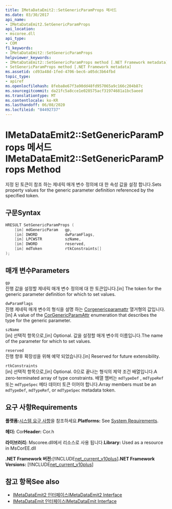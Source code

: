 ```yaml
---
title: IMetaDataEmit2::SetGenericParamProps 메서드
ms.date: 03/30/2017
api_name:
- IMetaDataEmit2.SetGenericParamProps
api_location:
- mscoree.dll
api_type:
- COM
f1_keywords:
- IMetaDataEmit2::SetGenericParamProps
helpviewer_keywords:
- IMetaDataEmit2::SetGenericParamProps method [.NET Framework metadata]
- SetGenericParamProps method [.NET Framework metadata]
ms.assetid: cd93a48d-1fed-4706-bec6-a05dc3b64fbd
topic_type:
- apiref
ms.openlocfilehash: 8feba8e67f3a90dd48fd957065a9c166c204b87c
ms.sourcegitcommit: da21fc5a8cce1e028575acf31974681a1bc5aeed
ms.translationtype: MT
ms.contentlocale: ko-KR
ms.lasthandoff: 06/08/2020
ms.locfileid: "84492737"
---
```

# <a name="imetadataemit2setgenericparamprops-method"></a><span data-ttu-id="ff3fd-102">IMetaDataEmit2::SetGenericParamProps 메서드</span><span class="sxs-lookup"><span data-stu-id="ff3fd-102">IMetaDataEmit2::SetGenericParamProps Method</span></span>
<span data-ttu-id="ff3fd-103">지정 된 토큰이 참조 하는 제네릭 매개 변수 정의에 대 한 속성 값을 설정 합니다.</span><span class="sxs-lookup"><span data-stu-id="ff3fd-103">Sets property values for the generic parameter definition referenced by the specified token.</span></span>  
  
## <a name="syntax"></a><span data-ttu-id="ff3fd-104">구문</span><span class="sxs-lookup"><span data-stu-id="ff3fd-104">Syntax</span></span>  
  
```cpp  
HRESULT SetGenericParamProps (  
    [in] mdGenericParam   gp,
    [in] DWORD            dwParamFlags,
    [in] LPCWSTR          szName,
    [in] DWORD            reserved,
    [in] mdToken          rtkConstraints[]  
);  
```  
  
## <a name="parameters"></a><span data-ttu-id="ff3fd-105">매개 변수</span><span class="sxs-lookup"><span data-stu-id="ff3fd-105">Parameters</span></span>  
 `gp`  
 <span data-ttu-id="ff3fd-106">진행 값을 설정할 제네릭 매개 변수 정의에 대 한 토큰입니다.</span><span class="sxs-lookup"><span data-stu-id="ff3fd-106">[in] The token for the generic parameter definition for which to set values.</span></span>  
  
 `dwParamFlags`  
 <span data-ttu-id="ff3fd-107">진행 제네릭 매개 변수의 형식을 설명 하는 [Corgenericparamattr](corgenericparamattr-enumeration.md) 열거형의 값입니다.</span><span class="sxs-lookup"><span data-stu-id="ff3fd-107">[in] A value of the [CorGenericParamAttr](corgenericparamattr-enumeration.md) enumeration that describes the type for the generic parameter.</span></span>  
  
 `szName`  
 <span data-ttu-id="ff3fd-108">[in] 선택적 항목으로,</span><span class="sxs-lookup"><span data-stu-id="ff3fd-108">[in] Optional.</span></span> <span data-ttu-id="ff3fd-109">값을 설정할 매개 변수의 이름입니다.</span><span class="sxs-lookup"><span data-stu-id="ff3fd-109">The name of the parameter for which to set values.</span></span>  
  
 `reserved`  
 <span data-ttu-id="ff3fd-110">진행 향후 확장성을 위해 예약 되었습니다.</span><span class="sxs-lookup"><span data-stu-id="ff3fd-110">[in] Reserved for future extensibility.</span></span>  
  
 `rtkConstraints`  
 <span data-ttu-id="ff3fd-111">[in] 선택적 항목으로,</span><span class="sxs-lookup"><span data-stu-id="ff3fd-111">[in] Optional.</span></span> <span data-ttu-id="ff3fd-112">0으로 끝나는 형식의 제약 조건 배열입니다.</span><span class="sxs-lookup"><span data-stu-id="ff3fd-112">A zero-terminated array of type constraints.</span></span> <span data-ttu-id="ff3fd-113">배열 멤버는 `mdTypeDef` , `mdTypeRef` 또는 `mdTypeSpec` 메타 데이터 토큰 이어야 합니다.</span><span class="sxs-lookup"><span data-stu-id="ff3fd-113">Array members must be an `mdTypeDef`, `mdTypeRef`, or `mdTypeSpec` metadata token.</span></span>  
  
## <a name="requirements"></a><span data-ttu-id="ff3fd-114">요구 사항</span><span class="sxs-lookup"><span data-stu-id="ff3fd-114">Requirements</span></span>  
 <span data-ttu-id="ff3fd-115">**플랫폼:**[시스템 요구 사항](../../get-started/system-requirements.md)을 참조하세요.</span><span class="sxs-lookup"><span data-stu-id="ff3fd-115">**Platforms:** See [System Requirements](../../get-started/system-requirements.md).</span></span>  
  
 <span data-ttu-id="ff3fd-116">**헤더:** Cor</span><span class="sxs-lookup"><span data-stu-id="ff3fd-116">**Header:** Cor.h</span></span>  
  
 <span data-ttu-id="ff3fd-117">**라이브러리:** Mscoree.dll에서 리소스로 사용 됩니다.</span><span class="sxs-lookup"><span data-stu-id="ff3fd-117">**Library:** Used as a resource in MsCorEE.dll</span></span>  
  
 <span data-ttu-id="ff3fd-118">**.NET Framework 버전:**[!INCLUDE[net_current_v10plus](../../../../includes/net-current-v10plus-md.md)]</span><span class="sxs-lookup"><span data-stu-id="ff3fd-118">**.NET Framework Versions:** [!INCLUDE[net_current_v10plus](../../../../includes/net-current-v10plus-md.md)]</span></span>  
  
## <a name="see-also"></a><span data-ttu-id="ff3fd-119">참고 항목</span><span class="sxs-lookup"><span data-stu-id="ff3fd-119">See also</span></span>

- [<span data-ttu-id="ff3fd-120">IMetaDataEmit2 인터페이스</span><span class="sxs-lookup"><span data-stu-id="ff3fd-120">IMetaDataEmit2 Interface</span></span>](imetadataemit2-interface.md)
- [<span data-ttu-id="ff3fd-121">IMetaDataEmit 인터페이스</span><span class="sxs-lookup"><span data-stu-id="ff3fd-121">IMetaDataEmit Interface</span></span>](imetadataemit-interface.md)
